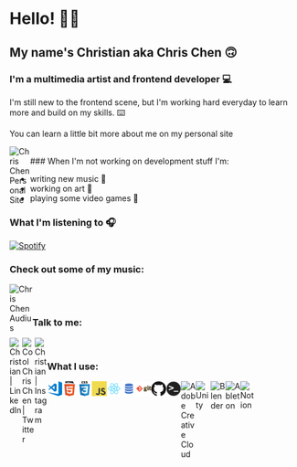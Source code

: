 # Hello! 🤘🏼

## My name's Christian aka Chris Chen 🙃

### I'm a multimedia artist and frontend developer 💻

I'm still new to the frontend scene, but I'm working hard everyday to learn more and build on my skills. ⌨️

You can learn a little bit more about me on my personal site

[<img align="left" alt="Chris Chen Personal Site" width="36px" src="https://www.flaticon.com/svg/static/icons/svg/1017/1017466.svg">][site]

<br />
### When I'm not working on development stuff I'm:

- writing new music 🎹
- working on art 🎨 
- playing some video games 👾

### What I'm listening to 🎧

[![Spotify](https://spotify-now-playing-iota.vercel.app/api/spotify)](https://open.spotify.com/user/129222044)

### Check out some of my music:

[<img align="left" alt="Chris Chen Audius" width="40px" src="https://audius.org/img/audius@2x.png">][audius]

<br />
<br />

### Talk to me:

[<img align="left" alt="Christian | LinkedIn" width="22px" src="https://www.flaticon.com/svg/static/icons/svg/174/174857.svg" />][linkedin]

[<img align="left" alt="Cool Chris Chen | Twitter" width="22px" src="https://www.flaticon.com/svg/static/icons/svg/733/733579.svg" />][twitter]

[<img align="left" alt="Christian | Instagram" width="22px" src="https://upload.wikimedia.org/wikipedia/commons/thumb/a/a5/Instagram_icon.png/600px-Instagram_icon.png" />][instagram]

<br />

### What I use:

[<img align="left" alt="Visual Studio Code" width="26px" src="https://raw.githubusercontent.com/github/explore/80688e429a7d4ef2fca1e82350fe8e3517d3494d/topics/visual-studio-code/visual-studio-code.png" />][vscode]

[<img align="left" alt="HTML5" width="26px" src="https://raw.githubusercontent.com/github/explore/80688e429a7d4ef2fca1e82350fe8e3517d3494d/topics/html/html.png" />][html]

[<img align="left" alt="CSS3" width="26px" src="https://raw.githubusercontent.com/github/explore/80688e429a7d4ef2fca1e82350fe8e3517d3494d/topics/css/css.png" />][css]

[<img align="left" alt="JavaScript" width="26px" src="https://raw.githubusercontent.com/github/explore/80688e429a7d4ef2fca1e82350fe8e3517d3494d/topics/javascript/javascript.png" />][js]

[<img align="left" alt="React" width="26px" src="https://raw.githubusercontent.com/github/explore/80688e429a7d4ef2fca1e82350fe8e3517d3494d/topics/react/react.png" />][react]

[<img align="left" alt="SQL" width="26px" src="https://raw.githubusercontent.com/github/explore/80688e429a7d4ef2fca1e82350fe8e3517d3494d/topics/sql/sql.png" />][sql]

[<img align="left" alt="Git" width="26px" src="https://raw.githubusercontent.com/github/explore/80688e429a7d4ef2fca1e82350fe8e3517d3494d/topics/git/git.png" />][git]

[<img align="left" alt="GitHub" width="26px" src="https://raw.githubusercontent.com/github/explore/78df643247d429f6cc873026c0622819ad797942/topics/github/github.png" />][github]

[<img align="left" alt="Terminal" width="26px" src="https://raw.githubusercontent.com/github/explore/80688e429a7d4ef2fca1e82350fe8e3517d3494d/topics/terminal/terminal.png" />][terminal]

[<img align="left" width="26" alt="Adobe Creative Cloud" src="https://www.flaticon.com/svg/static/icons/svg/732/732166.svg" />][adobe]

[<img align="left" width="26" alt="Unity" src="https://cdn.jsdelivr.net/npm/simple-icons@v3/icons/unity.svg" />][unity]

[<img align="left" width="26" alt="Blender" src="https://www.blender.org/wp-content/uploads/2020/07/blender_community_logo_white.png" />][blender]

[<img align="left" width="26" alt="Ableton" src="https://cdn.jsdelivr.net/npm/simple-icons@v3/icons/abletonlive.svg" />][ableton]

[<img align="left" width="26" alt="Notion" src="https://cdn.jsdelivr.net/npm/simple-icons@v3/icons/notion.svg" />][notion]

[twitter]: https://twitter.com/CoolChrisChen
[instagram]: https://www.instagram.com/__chris_chen/
[linkedin]: https://www.linkedin.com/in/adamschristian/
[vscode]: https://code.visualstudio.com/
[html]: https://developer.mozilla.org/en-US/docs/Web/HTML
[css]: https://developer.mozilla.org/en-US/docs/Web/CSS
[js]: https://developer.mozilla.org/en-US/docs/Web/JavaScript
[react]: https://reactjs.org/
[sql]: https://www.w3schools.com/sql/default.asp
[git]: https://git-scm.com/
[github]: https://github.com/
[terminal]: https://www.w3schools.com/whatis/whatis_cli.asp
[adobe]: https://www.adobe.com/creativecloud.html
[ableton]: https://www.ableton.com/
[notion]: https://www.notion.so/
[blender]: https://www.blender.org/
[unity]: https://unity.com/
[audius]: https://audius.co/chrispix
[site]: https://ccstl.media/
